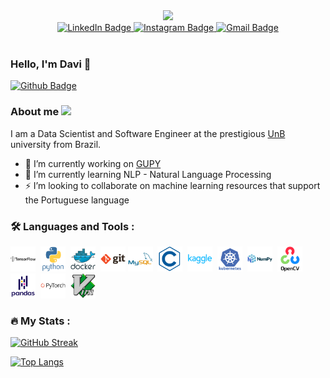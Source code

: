 <div id="header" align="center">
  <img src="https://media.giphy.com/media/Ah3zHH7hvsSB2/giphy.gif" width="300"/>
</div>

<div id="badges" align="center">
  <a href="https://www.linkedin.com/in/davi-alves/">
    <img src="https://img.shields.io/badge/LinkedIn-blue?style=for-the-badge&logo=linkedin&logoColor=white" alt="LinkedIn Badge"/>
  </a>
  <a href="https://www.instagram.com/davialvb/">
    <img src="https://img.shields.io/badge/Instagram-E4405F?style=for-the-badge&logo=instagram&logoColor=white" alt="Instagram Badge"/>
  </a>
  <a href="mailto:contato.davialvb@gmail.com">
    <img src="https://img.shields.io/badge/Gmail-D14836?style=for-the-badge&logo=gmail&logoColor=white" alt="Gmail Badge"/>
  </a>
</div>


<div id="views" align="center">
    <img src="https://komarev.com/ghpvc/?username=davialvb&style=flat-square&color=blue" alt=""/>
</div>




### Hello, I'm Davi 👋

<!--
**davialvb/davialvb** is a ✨ _special_ ✨ repository because its `README.md` (this file) appears on your GitHub profile.
-->

[![Github Badge](https://img.shields.io/badge/-Github-000?style=flat-square&logo=Github&logoColor=white&link=https://github.com/davialvb)](https://github.com/davialvb)

### About me <img src="https://media.giphy.com/media/WUlplcMpOCEmTGBtBW/giphy.gif" width="40">

I am a Data Scientist and Software Engineer at the prestigious [UnB](https://www.unb.br/) university from Brazil.  

- 🔭 I’m currently working on [GUPY](https://www.gupy.io/)
- 🌱 I’m currently learning NLP - Natural Language Processing
- ⚡ I’m looking to collaborate on machine learning resources that support the Portuguese language

### :hammer_and_wrench: Languages and Tools :

<div>
  <img src="https://github.com/devicons/devicon/blob/master/icons/tensorflow/tensorflow-line-wordmark.svg" title="tensorflow" alt="tensorflow" width="40" height="40"/>&nbsp;
  <img src="https://github.com/devicons/devicon/blob/master/icons/python/python-original-wordmark.svg" title="python" alt="python" width="40" height="40"/>&nbsp;
  <img src="https://github.com/devicons/devicon/blob/master/icons/docker/docker-original-wordmark.svg" title="Docker" alt="Docker" width="40" height="40"/>&nbsp;
  <img src="https://github.com/devicons/devicon/blob/master/icons/git/git-original-wordmark.svg" title="Git" **alt="Git" width="40" height="40"/>
  <img src="https://github.com/devicons/devicon/blob/master/icons/mysql/mysql-original-wordmark.svg" title="MySQL"  alt="MySQL" width="40" height="40"/>&nbsp; 
  <img src="https://github.com/devicons/devicon/blob/master/icons/c/c-line.svg" title="C" alt="C" width="40" height="40"/>&nbsp;
  <img src="https://github.com/devicons/devicon/blob/master/icons/kaggle/kaggle-original-wordmark.svg" title="Kaggle" alt="Kaggle" width="40" height="40"/>&nbsp;
  <img src="https://github.com/devicons/devicon/blob/master/icons/kubernetes/kubernetes-plain-wordmark.svg" title="kubernetes" alt="kubernetes " width="40" height="40"/>&nbsp;
  <img src="https://github.com/devicons/devicon/blob/master/icons/numpy/numpy-original-wordmark.svg"  title="numpy" alt="numpy" width="40" height="40"/>&nbsp;
  <img src="https://github.com/devicons/devicon/blob/master/icons/opencv/opencv-original-wordmark.svg" title="opencv" alt="opencv" width="40" height="40"/>&nbsp;
  <img src="https://github.com/devicons/devicon/blob/master/icons/pandas/pandas-original-wordmark.svg" title="pandas" alt="pandas" width="40" height="40"/>&nbsp;
  <img src="https://github.com/devicons/devicon/blob/master/icons/pytorch/pytorch-original-wordmark.svg" title="pytorch" alt="pytorch" width="40" height="40"/>&nbsp;
  <img src="https://github.com/devicons/devicon/blob/master/icons/vim/vim-original.svg" title="vim"  alt="vim" width="40" height="40"/>&nbsp;
</div>

### :fire: My Stats :

[![GitHub Streak](http://github-readme-streak-stats.herokuapp.com?user=davialvb&theme=github-dark-blue&date_format=M%20j%5B%2C%20Y%5D)](https://git.io/streak-stats)

[![Top Langs](https://github-readme-stats.vercel.app/api/top-langs/?username=davialvb&layout=compact&theme=vision-friendly-dark)](https://github.com/anuraghazra/github-readme-stats)


